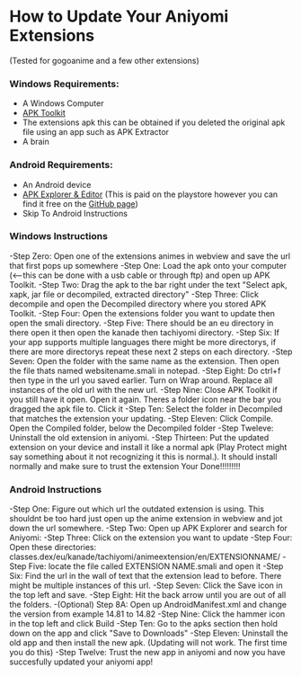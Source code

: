 # How to Update Your Aniyomi Extensions

(Tested for gogoanime and a few other extensions)

### Windows Requirements:
- A Windows Computer
- [APK Toolkit](https://xdaforums.com/t/tool-apk-toolkit-v1-2-windows.4572881)
- The extensions apk this can be obtained if you deleted the original apk file using an app such as APK Extractor
- A brain

### Android Requirements:
- An Android device
- [APK Explorer & Editor](https://github.com/apk-editor/APK-Explorer-Editor/releases) (This is paid on the playstore however you can find it free on the [GitHub page](https://github.com/apk-editor/APK-Explorer-Editor/releases))
- Skip To Android Instructions

### Windows Instructions
-Step Zero: Open one of the extensions animes in webview and save the url that first pops up somewhere
-Step One: Load the apk onto your computer (<--this can be done with a usb cable or through ftp) and open up APK Toolkit.
-Step Two: Drag the apk to the bar right under the text "Select apk, xapk, jar file or decompiled, extracted directory"
-Step Three: Click decompile and open the Decompiled directory where you stored APK Toolkit.
-Step Four: Open the extensions folder you want to update then open the smali directory.
-Step Five: There should be an eu directory in there open it then open the kanade then tachiyomi directory.
-Step Six: If your app supports multiple languages there might be more directorys, if there are more directorys repeat these next 2 steps on each directory.
-Step Seven: Open the folder with the same name as the extension. Then open the file thats named websitename.smali in notepad.
-Step Eight: Do ctrl+f then type in the url you saved earlier. Turn on Wrap around. Replace all instances of the old url with the new url.
-Step Nine: Close APK Toolkit if you still have it open. Open it again. Theres a folder icon near the bar you dragged the apk file to. Click it
-Step Ten: Select the folder in Decompiled that matches the extension your updating.
-Step Eleven: Click Compile. Open the Compiled folder, below the Decompiled folder
-Step Tweleve: Uninstall the old extension in aniyomi.
-Step Thirteen: Put the updated extension on your device and install it like a normal apk (Play Protect might say something about it not recognizing it this is normal.). It should install normally and make sure to trust the extension
Your Done!!!!!!!!!


### Android Instructions
-Step One: Figure out which url the outdated extension is using. This shouldnt be too hard just open up the anime extension in webview and jot down the url somewhere.
-Step Two: Open up APK Explorer and search for Aniyomi:
-Step Three: Click on the extension you want to update
-Step Four: Open these directories: classes.dex/eu/kanade/tachiyomi/animeextension/en/EXTENSIONNAME/
-Step Five: locate the file called EXTENSION NAME.smali and open it
-Step Six: Find the url in the wall of text that the extension lead to before. There might be multiple instances of this url.
-Step Seven: Click the Save icon in the top left and save.
-Step Eight: Hit the back arrow until you are out of all the folders.
-(Optional) Step 8A: Open up AndroidManifest.xml and change the version from example 14.81 to 14.82
-Step Nine: Click the hammer icon in the top left and click Build
-Step Ten: Go to the apks section then hold down on the app and click "Save to Downloads"
-Step Eleven: Uninstall the old app and then install the new apk. (Updating will not work. The first time you do this)
-Step Twelve: Trust the new app in aniyomi and now you have succesfully updated your aniyomi app!
